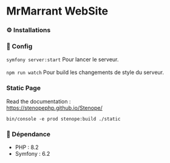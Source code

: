 # MrMarrant WebSite

### ⚙️ Installations

### 🧩 Config

`symfony server:start` Pour lancer le serveur.<br><br>
`npm run watch` Pour build les changements de style du serveur.

### Static Page

Read the documentation :<br>
https://stenopephp.github.io/Stenope/

`bin/console -e prod stenope:build ./static`

### 📌 Dépendance

- PHP : 8.2 <br>
- Symfony : 6.2 <br>
